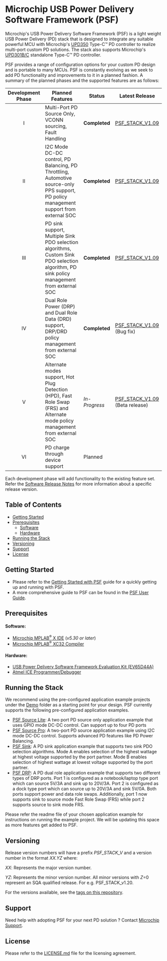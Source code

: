 # **Microchip USB Power Delivery Software Framework (PSF)**

Microchip's USB Power Delivery Software Framework (PSF) is a light weight USB Power Delivery (PD) stack that is designed to integrate any suitable powerful MCU with Microchip's [UPD350](https://www.microchip.com/wwwproducts/en/UPD350) Type-C&trade; PD controller to realize multi-port custom PD solutions. The stack also supports Microchip's [UPD301B/C](https://www.microchip.com/wwwproducts/en/UPD301C) standalone Type-C&trade; PD controller.

PSF provides a range of configuration options for your custom PD design and is portable to many MCUs. PSF is constantly evolving as we seek to add PD functionality and improvements to it in a planned fashion. A summary of the planned phases and the supported features are as follows:

| Development Phase 	| Planned Features 	| Status 	| Latest Release 	|
|:-----------------:	|-------------------------------------------------------------------------------------------------------------------------------------------	|-------------	|----------------------------------	|
| I 	| Multi-Port PD Source Only, VCONN sourcing, Fault Handling 	| **Completed** 	| [PSF_STACK_V1.09](https://github.com/MicrochipTech/usb-pd-software-framework/releases/tag/PSF_STACK_V1.09) 	|
| II 	| I2C Mode DC-DC control, PD Balancing, PD Throttling,  Automotive source-only PPS support, PD policy management support from  external SOC 	| **Completed**  	| [PSF_STACK_V1.09](https://github.com/MicrochipTech/usb-pd-software-framework/releases/tag/PSF_STACK_V1.09) 	|
| III 	| PD sink support, Multiple Sink PDO selection algorithms, Custom Sink PDO  selection algorithm, PD sink policy management from external SOC  	| **Completed**  	| [PSF_STACK_V1.09](https://github.com/MicrochipTech/usb-pd-software-framework/releases/tag/PSF_STACK_V1.09) 	|  	|
| IV 	| Dual Role Power (DRP) and Dual Role Data (DRD) support,  DRP/DRD policy management from external SOC 	|  **Completed** 	|  [PSF_STACK_V1.09](https://github.com/MicrochipTech/usb-pd-software-framework/releases/tag/PSF_STACK_V1.09)  (Bug fix)  	|
| V 	| Alternate modes support, Hot Plug Detection (HPD), Fast Role Swap (FRS) and Alternate mode policy management  from external SOC 	| *In-Progress* 	| [PSF_STACK_V1.09](https://github.com/MicrochipTech/usb-pd-software-framework/releases/tag/PSF_STACK_V1.09)  (Beta release)  	 	|
| VI 	| PD charge through device support 	| Planned 	|  	|

Each development phase will add functionality to the existing feature set. Refer the [Software Release Notes](Software%20Release%20Notes.pdf) for more information about a specific release version.

## Table of Contents

* [Getting Started](#getting-started)
* [Prerequisites](#prerequisites)
   * [Software](#software)
   * [Hardware](#hardware)
* [Running the Stack](#running-the-stack)
* [Versioning](#versioning)
* [Support](#support)
* [License](#license)

## Getting Started

* Please refer to the [Getting Started with PSF](Docs/Getting%20Started%20with%20PSF.pdf) guide for a quickly getting up and running with PSF.
* A more comprehensive guide to PSF can be found in the [PSF User Guide](Docs/PSF%20User%20Guide.pdf).

## Prerequisites

#### Software:
* [Microchip MPLAB<sup>&reg;</sup> X IDE](https://www.microchip.com/mplab/mplab-x-ide) (*v5.30 or later*)
* [Microchip MPLAB<sup>&reg;</sup> XC32 Compiler](https://www.microchip.com/mplab/compilers)

#### Hardware:

* [USB Power Delivery Software Framework Evaluation Kit (EV65D44A)](https://microchipdeveloper.com/boards:usb-power-delivery-software-framework-evaluation-kit)
* [Atmel ICE Programmer/Debugger](https://www.microchip.com/DevelopmentTools/ProductDetails/ATATMEL-ICE)

## Running the Stack

We recommend using the pre-configured application example projects under the [Demo](PSF/Demo) folder as a starting point for your design. PSF currently supports the following pre-configured application examples.

* [PSF Source Lite](PSF/Demo/PSF_EVB_Source_Lite): A two port PD source only application example that uses GPIO mode DC-DC control. Can support up to four PD ports
* [PSF Source Pro](PSF/Demo/PSF_EVB_Source_Pro): A two-port PD source application example using I2C mode DC-DC control. Supports advanced PD features like PD Power Balancing.
* [PSF Sink](PSF/Demo/PSF_EVB_Sink): A PD sink application example that supports two sink PDO selection algorithms. Mode A enables selection of the highest wattage at highest voltage supported by the port partner. Mode B enables selection of highest wattage at lowest voltage supported by the port partner.
* [PSF DRP](PSF/Demo/PSF_EVB_DRP): A PD dual role application example that supports two different types of DRP ports. Port 1 is configured as a notebook/laptop type port which can source 5V/3A and sink up to 20V/3A. Port 2 is configured as a dock type port which can source up to 20V/3A and sink 5V/0A. Both ports support power and data role swaps. Additionally, port 1 now supports sink to source mode Fast Role Swap (FRS) while port 2 supports source to sink mode FRS.

Please refer the readme file of your chosen application example for instructions on running the example project. We will be updating this space as more features get added to PSF.

## Versioning

Release version numbers will have a prefix *PSF_STACK_V* and a version number in the  format *XX.YZ* where:

*XX*: Represents the major version number.

*YZ*: Represents the minor version number. All minor versions with *Z*=0 represent an SQA qualified release. For e.g. PSF_STACK_v1.20.

For the versions available, see the [tags on this repository](https://github.com/MicrochipTech/usb-pd-software-framework/tags).

## Support

Need help with adopting PSF for your next PD solution ? Contact [Microchip Support](https://microchipsupport.force.com/s/).

## License

Please refer to the [LICENSE.md](LICENSE.md) file for the licensing agreement.

